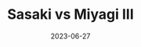 ---
layout: sports_graphic
title: Sasaki vs Miyagi III
description: Based on a Yakyu Cosmopolitan post
img: assets/sports_graphics/sasaki_miyagi_3.png
tags: [npb, lotte marines, orix buffaloes]
date: 2023-06-27
---